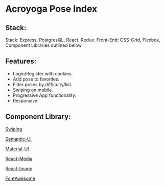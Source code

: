 # Acroyoga Pose Index

## Stack:
Stack: Express, PostgresQL, React, Redux.
Front-End: CSS-Grid, Flexbox, Component Libraries outlined below

## Features:

 * Login/Register with cookies.
 * Add pose to favorites.
 * Filter poses by difficulty/list.
 * Swiping on mobile. 
 * Progressive App functionality.
 * Responsive

## Component Library:

[Swiping](https://github.com/voronianski/react-swipe)

[Semantic-UI](https://react.semantic-ui.com/)

[Material-UI](http://material-ui.com/)

[React-Media](https://github.com/reacttraining/react-media)

[React-Image](https://github.com/yuanyan/react-image)

[FontAwesome](http://fontawesome.io/)



